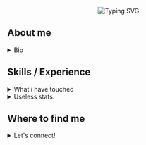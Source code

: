 <div align="center">
  
[Putting all the cool bits and pieces ive found on the internet in here.]: # 

![Typing SVG](https://readme-typing-svg.herokuapp.com?color=EEF705&lines=Hi+there!;My+name+is+Chris;I'm+here+to+improve+my+Git+skills;This+is+the+coolest+thing+i+have+found;Text+that+moves;stay+tuned!)
</div>

## About me

<details>
<summary> Bio </summary>
  
My day to day job is a combination network engineering and babysitting. Recently completed a Cyber Security degree and looking to build on this to broaden my brain. 

In my spare time I enjoy working on my homelab and playing around with turning my house into an enterprise-grade spaceship.

Currently completing a Masters in Cyber security at Edith Cowan University. 
  
![visitors](https://visitor-badge.glitch.me/badge?page_id=https://github.com/0xV4x)

![trophy](https://github-profile-trophy.vercel.app/?username=0xv4x&theme=onedark)
</details>

## Skills / Experience

<details>
<summary> What i have touched </summary>

### Certifications
  
- [x] Graduate Diploma of Cyber Security
- [x] Cisco Certified Network Associate
  
### Languages
  
- [x] Bash
- [x] Python - Most of my coding experience is with Python

### Vendor Experience 
 
- [x] Cisco
- [x] Cambium
- [x] Rajant
- [x] Extreme Networks
  
### Current study
  
- [ ] Red Hat Certified System Administrator (RHCSA)
- [ ] Master of Cyber Security
  
</details>

<details>
  
<summary>Useless stats.</summary>

<div align="center">
  
[![User stats](https://github-readme-stats.vercel.app/api?username=0xv4x&show_icons=true&count_private=true&include_all_commits=true&theme=tokyonight&hide_rank=true)](https://github.com/anuraghazra/github-readme-stats)[![Most used languages](https://github-readme-stats.vercel.app/api/top-langs/?username=0xv4x&count_private=true&include_all_commits=true&theme=tokyonight&layout=compact&langs_count=8&exclude_repo=Code-049)](https://github.com/anuraghazra/github-readme-stats)
[![GitHub Streak](https://github-readme-streak-stats.herokuapp.com?user=0xv4x&theme=tokyonight)](https://git.io/streak-stats)
[![Github profile trophies](https://github-profile-trophy.vercel.app/?username=0xv4x&theme=algolia&column=4)](https://github.com/ryo-ma/github-profile-trophy) 
[![Ashutosh's github activity graph](https://activity-graph.herokuapp.com/graph?username=0xv4x&bg_color=1a1b26&color=73daca&line=7dcfff&point=bb9af7&area=true&hide_border=true)](https://github.com/ashutosh00710/github-readme-activity-graph)
  
</center>  
</details>
  
## Where to find me

<details>
  
<summary> Let's connect! </summary>
  



